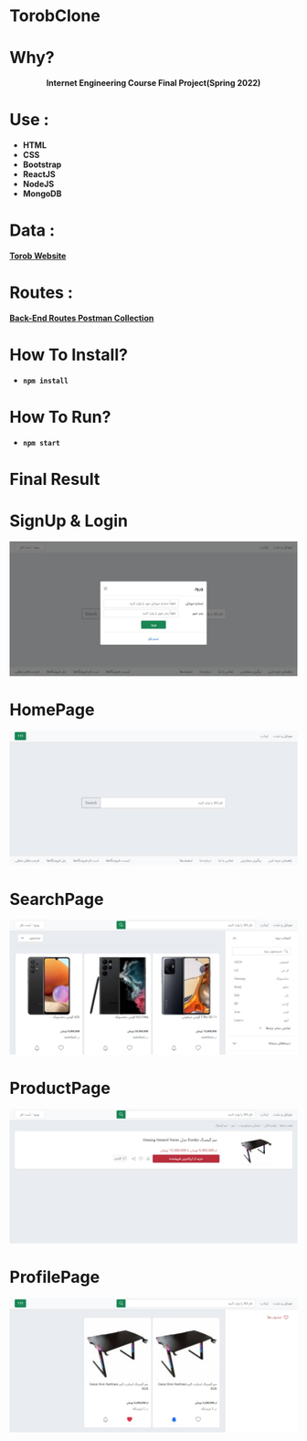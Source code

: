 # TorobClone
# Why?
<p align="center">
    <b>Internet Engineering Course Final Project(Spring 2022)
</p>



# Use : 
- HTML 
- CSS
- Bootstrap
- ReactJS
- NodeJS
- MongoDB


# Data :

[Torob Website](https://www.Torob.com) 

# Routes :

[Back-End Routes  Postman Collection](https://www.getpostman.com/collections/8ae046603102fb324112) 

# How To Install?
- `npm install`

# How To Run?
- `npm start`

# Final Result 
# SignUp & Login

![SignUpLogin](Images/SignUpLogin.jpeg)



# HomePage

![HomePage](Images/HomePage.jpeg)


# SearchPage

![SearchPage](Images/SearchPage.jpeg)

# ProductPage
![ProductPage](Images/ProductPage.jpeg)

# ProfilePage

![ProfilePage](Images/ProfilePage.jpeg)










